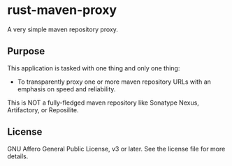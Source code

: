 
# rust-maven-proxy

A very simple maven repository proxy.

## Purpose

This application is tasked with one thing and only one thing:

* To transparently proxy one or more maven repository URLs with an emphasis on speed and reliability.

This is NOT a fully-fledged maven repository like Sonatype Nexus, Artifactory, or Reposilite.

## License

GNU Affero General Public License, v3 or later. See the license file for more details.
